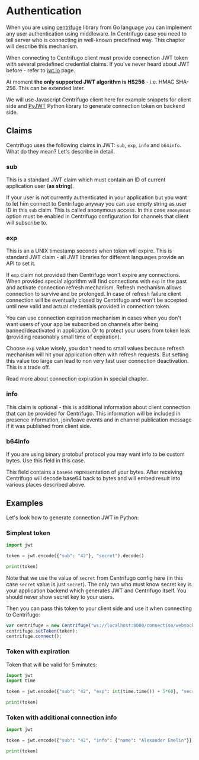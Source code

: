 # Authentication

When you are using [centrifuge](https://github.com/centrifugal/centrifuge) library from Go language you can implement any user authentication using middleware. In Centrifugo case you need to tell server who is connecting in well-known predefined way. This chapter will describe this mechanism.

When connecting to Centrifugo client must provide connection JWT token with several predefined credential claims. If you've never heard about JWT before - refer to [jwt.io](https://jwt.io/) page.

At moment **the only supported JWT algorithm is HS256** - i.e. HMAC SHA-256. This can be extended later.

We will use Javascript Centrifugo client here for example snippets for client side and [PyJWT](https://github.com/jpadilla/pyjwt) Python library to generate connection token on backend side.

## Claims

Centrifugo uses the following claims in JWT: `sub`, `exp`, `info` and `b64info`. What do they mean? Let's describe in detail.

### sub

This is a standard JWT claim which must contain an ID of current application user (**as string**). 

If your user is not currently authenticated in your application but you want to let him connect to Centrifugo anyway you can use empty string as user ID in this `sub` claim. This is called anonymous access. In this case `anonymous` option must be enabled in Centrifugo configuration for channels that client will subscribe to.

### exp

This is an a UNIX timestamp seconds when token will expire. This is standard JWT claim - all JWT libraries for different languages provide an API to set it.

If `exp` claim not provided then Centrifugo won't expire any connections. When provided special algorithm will find connections with `exp` in the past and activate connection refresh mechanism. Refresh mechanism allows connection to survive and be prolonged. In case of refresh failure client connection will be eventually closed by Centrifugo and won't be accepted until new valid and actual credentials provided in connection token.

You can use connection expiration mechanism in cases when you don't want users of your app be subscribed on channels after being banned/deactivated in application. Or to protect your users from token leak (providing reasonably small time of expiration).

Choose `exp` value wisely, you don't need to small values because refresh mechanism will hit your application often with refresh requests. But setting this value too large can lead to non very fast user connection deactivation. This is a trade off.

Read more about connection expiration in special chapter.

### info

This claim is optional - this is additional information about client connection that can be provided for Centrifugo. This information will be included in presence information, join/leave events and in channel publication message if it was published from client side.

### b64info

If you are using binary protobuf protocol you may want info to be custom bytes. Use this field in this case.

This field contains a `base64` representation of your bytes. After receiving Centrifugo will decode base64 back to bytes and will embed result into various places described above.

## Examples

Let's look how to generate connection JWT in Python:

### Simplest token

```python
import jwt

token = jwt.encode({"sub": "42"}, "secret").decode()

print(token)
```

Note that we use the value of `secret` from Centrifugo config here (in this case `secret` value is just `secret`). The only two who must know secret key is your application backend which generates JWT and Centrifugo itself. You should never show secret key to your users. 

Then you can pass this token to your client side and use it when connecting to Centrifugo:

```javascript
var centrifuge = new Centrifuge("ws://localhost:8000/connection/websocket");
centrifuge.setToken(token);
centrifuge.connect();
```

### Token with expiration

Token that will be valid for 5 minutes:

```python
import jwt
import time

token = jwt.encode({"sub": "42", "exp": int(time.time()) + 5*60}, "secret", algorithm="HS256").decode()

print(token)
```

### Token with additional connection info

```python
import jwt

token = jwt.encode({"sub": "42", "info": {"name": "Alexander Emelin"}}, "secret", algorithm="HS256").decode()

print(token)
```
